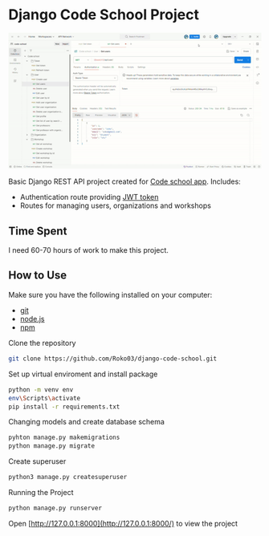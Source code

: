 # Django Code School Project

![](./backend/public/django-backend.gif)

Basic Django REST API project created for [Code school app](https://github.com/Roko03/code-school). Includes:
- Authentication route providing [JWT token](https://jwt.io/)
- Routes for managing users, organizations and workshops

## Time Spent

I need 60-70 hours of work to make this project.
## How to Use

Make sure you have the following installed on your computer:

- [git](https://git-scm.com/)
- [node.js](https://nodejs.org/en)
- [npm](https://www.npmjs.com/)

Clone the repository

```bash
git clone https://github.com/Roko03/django-code-school.git
```
Set up virtual enviroment and install package

```bash
python -m venv env
env\Scripts\activate
pip install -r requirements.txt
```

Changing models and create database schema

```bash
pyhton manage.py makemigrations
python manage.py migrate
```

Create superuser

```bash
python3 manage.py createsuperuser
```

Running the Project

```bash
python manage.py runserver
```

Open [http://127.0.0.1:8000](http://127.0.0.1:8000/) to view the project
